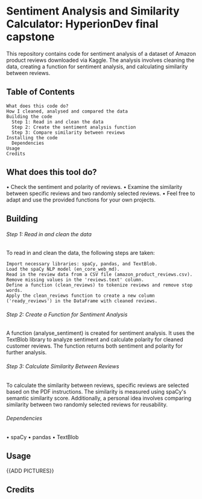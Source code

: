 # Sentiment Analysis and Similarity Calculator: HyperionDev final capstone

This repository contains code for sentiment analysis of a dataset of Amazon product reviews downloaded via Kaggle. The analysis involves cleaning the data, creating a function for sentiment analysis, and calculating similarity between reviews.

## Table of Contents

    What does this code do?
    How I cleaned, analysed and compared the data
    Building the code
      Step 1: Read in and clean the data
      Step 2: Create the sentiment analysis function
      Step 3: Compare similarity between reviews
    Installing the code
      Dependencies
    Usage
    Credits
    
## What does this tool do?

• Check the sentiment and polarity of reviews.
• Examine the similarity between specific reviews and two randomly selected reviews.
• Feel free to adapt and use the provided functions for your own projects.

## Building

###### Step 1: Read in and clean the data

To read in and clean the data, the following steps are taken:

    Import necessary libraries: spaCy, pandas, and TextBlob.
    Load the spaCy NLP model (en_core_web_md).
    Read in the review data from a CSV file (amazon_product_reviews.csv).
    Remove missing values in the 'reviews.text' column.
    Define a function (clean_reviews) to tokenize reviews and remove stop words.
    Apply the clean_reviews function to create a new column ('ready_reviews') in the DataFrame with cleaned reviews.

###### Step 2: Create a Function for Sentiment Analysis

A function (analyse_sentiment) is created for sentiment analysis. It uses the TextBlob library to analyze sentiment and calculate polarity for cleaned customer reviews. The function returns both sentiment and polarity for further analysis.

###### Step 3: Calculate Similarity Between Reviews

To calculate the similarity between reviews, specific reviews are selected based on the PDF instructions. The similarity is measured using spaCy's semantic similarity score. Additionally, a personal idea involves comparing similarity between two randomly selected reviews for reusability.

###### Dependencies

• spaCy
• pandas
• TextBlob

## Usage


{{ADD PICTURES}}

## Credits
